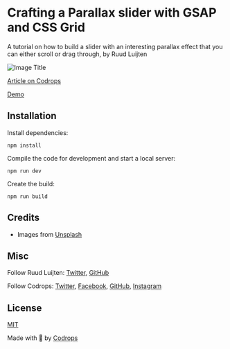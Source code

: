 # Crafting a Parallax slider with GSAP and CSS Grid

A tutorial on how to build a slider with an interesting parallax effect that you can either scroll or drag through, by Ruud Luijten

![Image Title](https://github.com/rluijten/codrops-parallax-slider/blob/master/screenshot.png?raw=true)

[Article on Codrops](https://tympanus.net/codrops/?p=51966)

[Demo](http://tympanus.net/Tutorials/ParallaxSliderHoverReveal/)

## Installation

Install dependencies:

```
npm install
```

Compile the code for development and start a local server:

```
npm run dev
```

Create the build:

```
npm run build
```

## Credits

- Images from [Unsplash](https://unsplash.com/)

## Misc

Follow Ruud Luijten: [Twitter](https://twitter.com/rluijtenant), [GitHub](https://github.com/rluijten)

Follow Codrops: [Twitter](http://www.twitter.com/codrops), [Facebook](http://www.facebook.com/codrops), [GitHub](https://github.com/codrops), [Instagram](https://www.instagram.com/codropsss/)

## License

[MIT](LICENSE)

Made with :blue_heart: by [Codrops](http://www.codrops.com)
